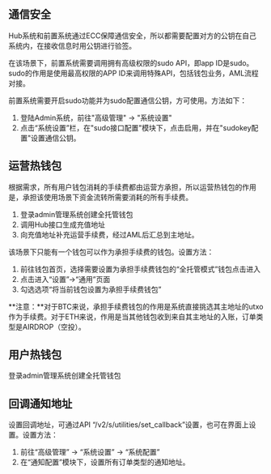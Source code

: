 ## 通信安全
Hub系统和前置系统通过ECC保障通信安全，所以都需要配置对方的公钥在自己系统内，在接收信息时用公钥进行验签。

在该场景下，前置系统需要调用拥有高级权限的sudo API，即app ID是sudo。sudo的作用是使用最高权限的APP ID来调用特殊API，包括钱包业务，AML流程对接。

前置系统需要开启sudo功能并为sudo配置通信公钥，方可使用。方法如下：
1. 登陆Admin系统，前往"高级管理" -> "系统设置"
2. 点击“系统设置”栏，在"sudo接口配置"模块下，点击启用，并在"sudokey配置"设置通信公钥。

## 运营热钱包
根据需求，所有用户钱包消耗的手续费都由运营方承担，所以运营热钱包的作用是，承担该使用场景下资金流转所需要消耗的所有手续费。
1. 登录admin管理系统创建全托管钱包
2. 调用Hub接口生成充值地址
3. 向充值地址补充运营手续费，经过AML后汇总到主地址。

该场景下只能有一个钱包可以作为承担手续费的钱包。设置方法：

1. 前往钱包首页，选择需要设置为承担手续费钱包的“全托管模式”钱包点击进入
2. 点击进入“设置”->“通用”页面
3. 勾选选项“将当前钱包设置为承担手续费钱包”

**注意：**对于BTC来说，承担手续费钱包的作用是系统直接挑选其主地址的utxo作为手续费。对于ETH来说，作用是当其他钱包收到来自其主地址的入账，订单类型是AIRDROP（空投）。

## 用户热钱包
登录admin管理系统创建全托管钱包

## 回调通知地址
设置回调地址，可通过API “/v2/s/utilities/set_callback”设置，也可在界面上设置。设置方法：
1. 前往“高级管理” -> “系统设置” -> “系统配置”
2. 在“通知配置”模块下，设置所有订单类型的通知地址。